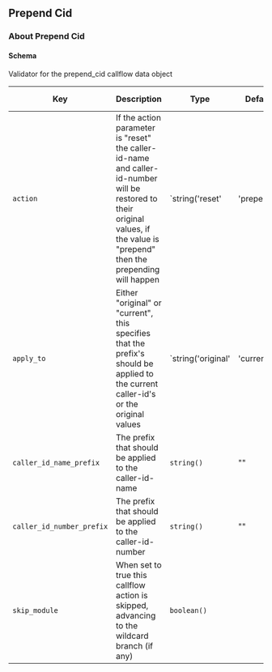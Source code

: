 ## Prepend Cid

### About Prepend Cid

#### Schema

Validator for the prepend_cid callflow data object



Key | Description | Type | Default | Required | Support Level
--- | ----------- | ---- | ------- | -------- | -------------
`action` | If the action parameter is "reset" the caller-id-name and caller-id-number will be restored to their original values, if the value is "prepend" then the prepending will happen | `string('reset' | 'prepend')` | `prepend` | `false` |  
`apply_to` | Either "original" or "current", this specifies that the prefix's should be applied to the current caller-id's or the original values | `string('original' | 'current')` | `current` | `false` |  
`caller_id_name_prefix` | The prefix that should be applied to the caller-id-name | `string()` | "" | `false` |  
`caller_id_number_prefix` | The prefix that should be applied to the caller-id-number | `string()` | "" | `false` |  
`skip_module` | When set to true this callflow action is skipped, advancing to the wildcard branch (if any) | `boolean()` |   | `false` |  



